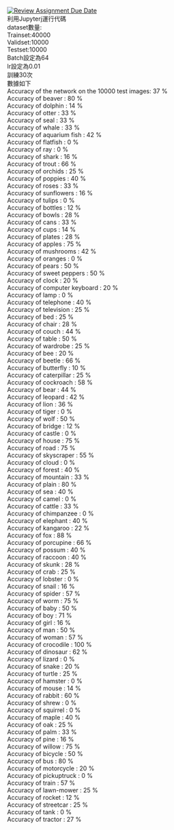 [![Review Assignment Due Date](https://classroom.github.com/assets/deadline-readme-button-24ddc0f5d75046c5622901739e7c5dd533143b0c8e959d652212380cedb1ea36.svg)](https://classroom.github.com/a/9e_U2VEe)  
利用Jupyterj運行代碼  
dataset數量:  
Trainset:40000  
Validset:10000  
Testset:10000  
Batch設定為64  
lr設定為0.01  
訓練30次  
數據如下  
Accuracy of the network on the 10000 test images: 37 %  
Accuracy of beaver : 80 %  
Accuracy of dolphin : 14 %  
Accuracy of otter : 33 %  
Accuracy of  seal : 33 %  
Accuracy of whale : 33 %  
Accuracy of aquarium fish : 42 %  
Accuracy of flatfish :  0 %  
Accuracy of   ray :  0 %  
Accuracy of shark : 16 %  
Accuracy of trout : 66 %  
Accuracy of orchids : 25 %  
Accuracy of poppies : 40 %  
Accuracy of roses : 33 %  
Accuracy of sunflowers : 16 %  
Accuracy of tulips :  0 %  
Accuracy of bottles : 12 %  
Accuracy of bowls : 28 %  
Accuracy of  cans : 33 %  
Accuracy of  cups : 14 %  
Accuracy of plates : 28 %  
Accuracy of apples : 75 %  
Accuracy of mushrooms : 42 %  
Accuracy of oranges :  0 %  
Accuracy of pears : 50 %  
Accuracy of sweet peppers : 50 %  
Accuracy of clock : 20 %  
Accuracy of computer keyboard : 20 %  
Accuracy of  lamp :  0 %  
Accuracy of telephone : 40 %  
Accuracy of television : 25 %  
Accuracy of   bed : 25 %  
Accuracy of chair : 28 %  
Accuracy of couch : 44 %  
Accuracy of table : 50 %  
Accuracy of wardrobe : 25 %  
Accuracy of   bee : 20 %  
Accuracy of beetle : 66 %  
Accuracy of butterfly : 10 %  
Accuracy of caterpillar : 25 %  
Accuracy of cockroach : 58 %  
Accuracy of  bear : 44 %  
Accuracy of leopard : 42 %  
Accuracy of  lion : 36 %  
Accuracy of tiger :  0 %  
Accuracy of  wolf : 50 %  
Accuracy of bridge : 12 %  
Accuracy of castle :  0 %  
Accuracy of house : 75 %  
Accuracy of  road : 75 %  
Accuracy of skyscraper : 55 %  
Accuracy of cloud :  0 %  
Accuracy of forest : 40 %  
Accuracy of mountain : 33 %  
Accuracy of plain : 80 %  
Accuracy of   sea : 40 %  
Accuracy of camel :  0 %  
Accuracy of cattle : 33 %  
Accuracy of chimpanzee :  0 %  
Accuracy of elephant : 40 %  
Accuracy of kangaroo : 22 %  
Accuracy of   fox : 88 %  
Accuracy of porcupine : 66 %  
Accuracy of possum : 40 %  
Accuracy of raccoon : 40 %  
Accuracy of skunk : 28 %  
Accuracy of  crab : 25 %  
Accuracy of lobster :  0 %  
Accuracy of snail : 16 %  
Accuracy of spider : 57 %  
Accuracy of  worm : 75 %  
Accuracy of  baby : 50 %  
Accuracy of   boy : 71 %  
Accuracy of  girl : 16 %  
Accuracy of   man : 50 %  
Accuracy of woman : 57 %  
Accuracy of crocodile : 100 %  
Accuracy of dinosaur : 62 %  
Accuracy of lizard :  0 %  
Accuracy of snake : 20 %  
Accuracy of turtle : 25 %  
Accuracy of hamster :  0 %  
Accuracy of mouse : 14 %  
Accuracy of rabbit : 60 %  
Accuracy of shrew :  0 %  
Accuracy of squirrel :  0 %  
Accuracy of maple : 40 %  
Accuracy of   oak : 25 %  
Accuracy of  palm : 33 %  
Accuracy of  pine : 16 %  
Accuracy of willow : 75 %  
Accuracy of bicycle : 50 %  
Accuracy of   bus : 80 %  
Accuracy of motorcycle : 20 %  
Accuracy of pickuptruck :  0 %  
Accuracy of train : 57 %  
Accuracy of lawn-mower : 25 %  
Accuracy of rocket : 12 %  
Accuracy of streetcar : 25 %  
Accuracy of  tank :  0 %  
Accuracy of tractor : 27 %  
